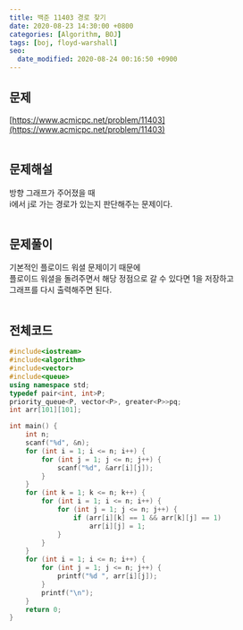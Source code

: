 ```yaml
---
title: 백준 11403 경로 찾기
date: 2020-08-23 14:30:00 +0800
categories: [Algorithm, BOJ]
tags: [boj, floyd-warshall]
seo:
  date_modified: 2020-08-24 00:16:50 +0900
---
```


## 문제
[https://www.acmicpc.net/problem/11403](https://www.acmicpc.net/problem/11403)  
<br>

## 문제해설  
방향 그래프가 주어졌을 때  
i에서 j로 가는 경로가 있는지 판단해주는 문제이다.  
<br>

## 문제풀이  
기본적인 플로이드 워셜 문제이기 때문에  
플로이드 워셜을 돌려주면서 해당 정점으로 갈 수 있다면 1을 저장하고  
그래프를 다시 출력해주면 된다.  
<br>


## 전체코드
```c++
#include<iostream>
#include<algorithm>
#include<vector>
#include<queue>
using namespace std;
typedef pair<int, int>P;
priority_queue<P, vector<P>, greater<P>>pq;
int arr[101][101];

int main() {
	int n;
	scanf("%d", &n);
	for (int i = 1; i <= n; i++) {
		for (int j = 1; j <= n; j++) {
			scanf("%d", &arr[i][j]);
		}
	}
	for (int k = 1; k <= n; k++) {
		for (int i = 1; i <= n; i++) {
			for (int j = 1; j <= n; j++) {
				if (arr[i][k] == 1 && arr[k][j] == 1)
					arr[i][j] = 1;
			}
		}
	}
	for (int i = 1; i <= n; i++) {
		for (int j = 1; j <= n; j++) {
			printf("%d ", arr[i][j]);
		}
		printf("\n");
	}
	return 0;
}
```
